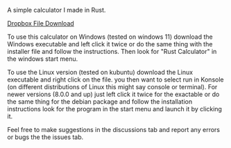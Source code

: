 A simple calculator I made in Rust.

[Dropbox File Download](https://www.dropbox.com/scl/fo/v65uvyfaletwsikna5m57/AE5xTG4bKB2_DL0ocXvFZkg?rlkey=4gbqwfq8ofolgu4hbzg99wz8z&st=21n8n7hd&dl=0)

To use this calculator on Windows (tested on windows 11) download the Windows executable and left click it twice or do the same thing with the installer file and follow the instructions. Then look for "Rust Calculator" in the windows start menu.

To use the Linux version (tested on kubuntu) download the Linux executable and right click on the file. you then want to select run in Konsole (on different distributions of Linux this might say console or terminal). For newer versions (8.0.0 and up) just left click it twice  for the exactable or do the same thing for the debian package and follow the installation instructions look for the program in the start menu and launch it by clicking it.

Feel free to make suggestions in the discussions tab and report any errors or bugs the the issues tab.